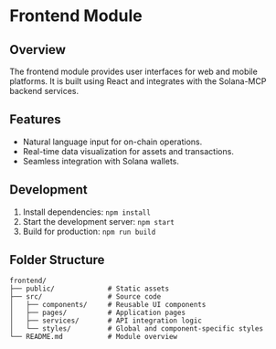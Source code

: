# Frontend Module

## Overview
The frontend module provides user interfaces for web and mobile platforms. It is built using React and integrates with the Solana-MCP backend services.

## Features
- Natural language input for on-chain operations.
- Real-time data visualization for assets and transactions.
- Seamless integration with Solana wallets.

## Development
1. Install dependencies: `npm install`
2. Start the development server: `npm start`
3. Build for production: `npm run build`

## Folder Structure
```
frontend/
├── public/             # Static assets
├── src/                # Source code
│   ├── components/     # Reusable UI components
│   ├── pages/          # Application pages
│   ├── services/       # API integration logic
│   └── styles/         # Global and component-specific styles
└── README.md           # Module overview
```
